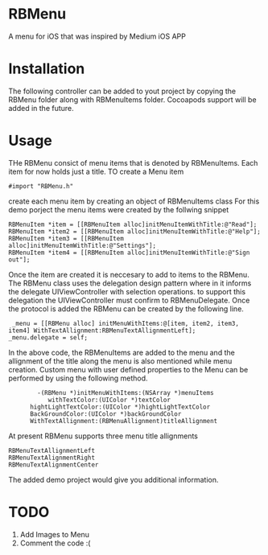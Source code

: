 RBMenu
======

A menu for iOS that was inspired by Medium iOS APP

Installation
======

The following controller can be added to yout project by copying the RBMenu folder along with RBMenuItems folder. Cocoapods support will be added in the future.

Usage
======

THe RBMenu consict of menu items that is denoted by RBMenuItems. Each item for now holds just a title. TO create a Menu item 

    #import "RBMenu.h"
        
create each menu item by creating an object of RBMenuItems class For this demo porject the menu items were created by the follwing snippet

    RBMenuItem *item = [[RBMenuItem alloc]initMenuItemWithTitle:@"Read"];
    RBMenuItem *item2 = [[RBMenuItem alloc]initMenuItemWithTitle:@"Help"];
    RBMenuItem *item3 = [[RBMenuItem alloc]initMenuItemWithTitle:@"Settings"];
    RBMenuItem *item4 = [[RBMenuItem alloc]initMenuItemWithTitle:@"Sign out"];
    
Once the item are created it is neccesary to add to items to the RBMenu. The RBMenu class uses the delegation design pattern where in it informs the delegate UIViewController with selection operations.
to support this delegation the UIViewController must confirm to RBMenuDelegate. Once the protocol is added the RBMenu can be created by the following line.

     _menu = [[RBMenu alloc] initMenuWithItems:@[item, item2, item3, item4] WithTextAllignment:RBMenuTextAllignmentLeft];
    _menu.delegate = self;
    
In the above code, the RBMenuItems are added to the menu and the allignment of the title along the menu is also mentioned while menu creation. Custom menu with user defined properties to the Menu can be performed by using the following method.

            -(RBMenu *)initMenuWithItems:(NSArray *)menuItems
               withTextColor:(UIColor *)textColor
          hightLightTextColor:(UIColor *)hightLightTextColor
          BackGroundColor:(UIColor *)backGroundColor
          WithTextAllignment:(RBMenuAllignment)titleAllignment
          

At present RBMenu supports three menu title allignments 

    RBMenuTextAllignmentLeft
    RBMenuTextAlignmentRight
    RBMenuTextAlignmentCenter

The added demo project would give you additional information. 
    


TODO
======

1. Add Images to Menu
2. Comment the code :(
